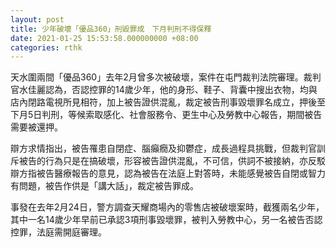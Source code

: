 ```yaml
---
layout: post
title: 少年破壞「優品360」刑毀罪成　下月判刑不得保釋
date: 2021-01-25 15:53:58.000000000 +08:00
categories: rthk
---
```


天水圍兩間「優品360」去年2月曾多次被破壞，案件在屯門裁判法院審理。裁判官水佳麗認為，否認控罪的14歲少年，他的身形、鞋子、背囊中搜出衣物，均與店內閉路電視所見相符，加上被告證供混亂，裁定被告刑事毀壞罪名成立，押後至下月5日判刑，等候索取感化、社會服務令、更生中心及勞教中心報告，期間被告需要被還押。

辯方求情指出，被告罹患自閉症、腦癲癇及抑鬱症，成長過程具挑戰，但裁判官訓斥被告的行為只是在搞破壞，形容被告證供混亂，不可信，供詞不被接納，亦反駁辯方指被告醫療報告的意見，認為被告在法庭上對答時，未能感覺被告自閉或智力有問題，被告作供是「講大話」，裁定被告罪成。

事發在去年2月24日，警方調查天耀商場內的零售店被破壞案時，截獲兩名少年，其中一名14歲少年早前已承認3項刑事毀壞罪，被判入勞教中心，另一名被告否認控罪，法庭需開庭審理。
